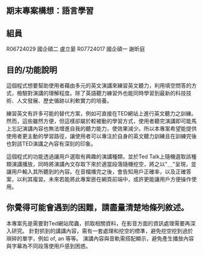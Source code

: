 ## 期末專案構想：語言學習

## 組員

R06724029 國企碩二 盧立晏
R07724017 國企碩一 謝昕庭

## 目的/功能說明

這個程式想要幫助使用者藉由多元的英文演講來練習英文聽力，利用填空問答的方式，檢驗對演講的理解程度。除了英語聽力練習外也能同時學習到最新的科技技術、人文發展、歷史循跡以利軟實力的培養。

練習英文有許多可能的替代方案，例如可直接在TED網站上進行英文聽力之訓練。然而，這些雖然方便，但這樣卻屬於較被動的學習方式，使用者聽完演講即可能馬上忘記演講內容也無法增進自我的聽力能力，使效果減少。所以本專案希望能提供使用者更主動的學習路徑，讓使用者可以專注於自身的英文聽力訓練且在訓練完後也對該TED演講之內容有深刻的印象。

這個程式的功能透過讓用戶選取有興趣的演講種類，並於Ted Talk上隨機選取該種類演講播放，同時將演講內文存取下來於適當段落隨機挖空，將之以"＿"呈現，並讓用戶輸入其所聽到的內容。在音檔播完之後，會告知用戶正確率，以及正確答案，以利其複習。未來若能將此專案嵌在網頁前端中，或許更能讓用戶方便操作使用。

## 你覺得可能會遇到的困難，請盡量清楚地條列敘述。

本專案先是需要對Ted網站爬蟲，抓取相關資料，在影音方面的資訊處理需要再深入研究。
針對抓到的講講內容，需有一套處理和挖空的標準，避免挖空挖到過於瑣碎的單字，例如 of, an 等等。
演講內容與音軌需搭配顯示，避免產生播放內容與字幕為不同段落使用戶感到困惑。

